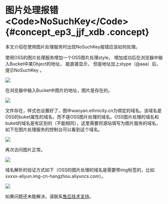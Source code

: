 # 图片处理报错<Code\>NoSuchKey</Code\> {#concept_ep3_jjf_xdb .concept}

本文介绍在使用图片处理服务时出现NoSuchKey报错应该如何处理。

使用OSS的图片处理服务增加一个OSS图片处理style， 增加成功后在浏览器中输入Bucket中某Object的地址， 能直接显示， 但是地址加上stype（@aaa）后， 提示NoSuchKey 。

![](http://static-aliyun-doc.oss-cn-hangzhou.aliyuncs.com/assets/img/4855/15616257043552_zh-CN.png)

在浏览器中输入Bucket中图片的地址，图片是存在的。

![](http://static-aliyun-doc.oss-cn-hangzhou.aliyuncs.com/assets/img/4855/15616257043553_zh-CN.png)

文件存在，样式也设置好了，图中wanyan.ethnicity.cn为绑定的域名。该域名是OSS的buket属性的域名，而不是OSS图片处理的域名。OSS图片处理的域名和buket的域名是有区别的（不能相同），这里需要将源站填写为图片服务的域名，如下在图片处理服务的控制台可以看到这个域名。

![](http://static-aliyun-doc.oss-cn-hangzhou.aliyuncs.com/assets/img/4855/15616257043555_zh-CN.png)

再次访问图片正常。

![](http://static-aliyun-doc.oss-cn-hangzhou.aliyuncs.com/assets/img/4855/15616257043556_zh-CN.png)

域名解析的验证方式如下（OSS的图片处理的域名是需要带img标签的，比如xxxxx-aliyun.img-cn-hangzhou.aliyuncs.com）。

![](http://static-aliyun-doc.oss-cn-hangzhou.aliyuncs.com/assets/img/4855/15616257043557_zh-CN.png)

如果问题还未能解决，请联系[售后技术支持](https://selfservice.console.aliyun.com/ticket/createIndex.htm)。

